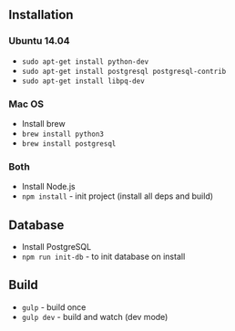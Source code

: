 ## Installation

### Ubuntu 14.04

* `sudo apt-get install python-dev`
* `sudo apt-get install postgresql postgresql-contrib`
* `sudo apt-get install libpq-dev`

### Mac OS

* Install brew
* `brew install python3`
* `brew install postgresql`

### Both

* Install Node.js
* `npm install` - init project (install all deps and build)

## Database

* Install PostgreSQL
* `npm run init-db` - to init database on install


## Build

* `gulp` - build once
* `gulp dev` - build and watch (dev mode)
